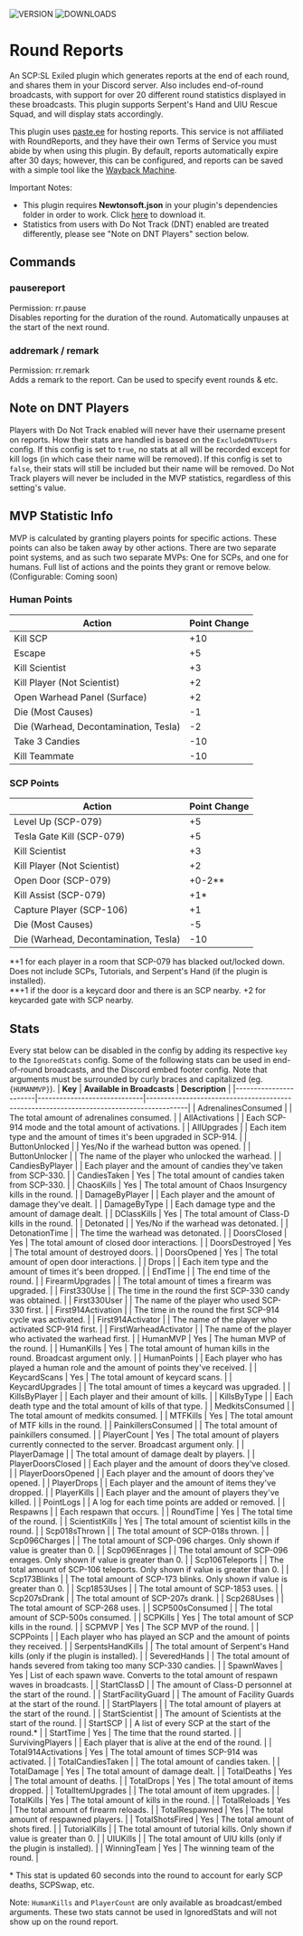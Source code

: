 ![VERSION](https://img.shields.io/github/v/release/Thundermaker300/RoundReports?include_prereleases&style=for-the-badge)
![DOWNLOADS](https://img.shields.io/github/downloads/Thundermaker300/RoundReports/total?style=for-the-badge)

# Round Reports
 An SCP:SL Exiled plugin which generates reports at the end of each round, and shares them in your Discord server. Also includes end-of-round broadcasts, with support for over 20 different round statistics displayed in these broadcasts.  This plugin supports Serpent's Hand and UIU Rescue Squad, and will display stats accordingly.
  
This plugin uses [paste.ee](https://paste.ee/) for hosting reports. This service is not affiliated with RoundReports, and they have their own Terms of Service you must abide by when using this plugin. By default, reports automatically expire after 30 days; however, this can be configured, and reports can be saved with a simple tool like the [Wayback Machine](https://web.archive.org/).  
  
Important Notes:
* This plugin requires **Newtonsoft.json** in your plugin's dependencies folder in order to work. Click [here](https://github.com/Thundermaker300/RoundReports/releases/download/v0.5.5/Newtonsoft.Json.dll) to download it.
* Statistics from users with Do Not Track (DNT) enabled are treated differently, please see "Note on DNT Players" section below.

 ## Commands
 ### pausereport
 Permission: rr.pause  
 Disables reporting for the duration of the round. Automatically unpauses at the start of the next round.  

 ### addremark / remark
 Permission: rr.remark  
 Adds a remark to the report. Can be used to specify event rounds & etc.  
  
## Note on DNT Players
Players with Do Not Track enabled will never have their username present on reports. How their stats are handled is based on the `ExcludeDNTUsers` config. If this config is set to `true`, no stats at all will be recorded except for kill logs (in which case their name will be removed). If this config is set to `false`, their stats will still be included but their name will be removed. Do Not Track players will never be included in the MVP statistics, regardless of this setting's value.

## MVP Statistic Info
MVP is calculated by granting players points for specific actions. These points can also be taken away by other actions. There are two separate point systems, and as such two separate MVPs: One for SCPs, and one for humans. Full list of actions and the points they grant or remove below. (Configurable: Coming soon)

### Human Points

| **Action**                            | **Point Change** |
|---------------------------------------|------------------|
| Kill SCP                              | +10              |
| Escape                                | +5               |
| Kill Scientist                        | +3               |
| Kill Player (Not Scientist)           | +2               |
| Open Warhead Panel (Surface)          | +2               |
| Die (Most Causes)                     | -1               |
| Die (Warhead, Decontamination, Tesla) | -2               |
| Take 3 Candies                        | -10              |
| Kill Teammate                         | -10              |


### SCP Points

| **Action**                            | **Point Change** |
|---------------------------------------|------------------|
| Level Up (SCP-079)                    | +5               |
| Tesla Gate Kill (SCP-079)             | +5               |
| Kill Scientist                        | +3               |
| Kill Player (Not Scientist)           | +2               |
| Open Door (SCP-079)                   | +0-2\*\*         |
| Kill Assist (SCP-079)                 | +1\*             |
| Capture Player (SCP-106)              | +1               |
| Die (Most Causes)                     | -5               |
| Die (Warhead, Decontamination, Tesla) | -10              |

\*+1 for each player in a room that SCP-079 has blacked out/locked down. Does not include SCPs, Tutorials, and Serpent's Hand (if the plugin is installed).  
\*\*+1 if the door is a keycard door and there is an SCP nearby. +2 for keycarded gate with SCP nearby.

 ## Stats
 Every stat below can be disabled in the config by adding its respective `key` to the `IgnoredStats` config. Some of the following stats can be used in end-of-round broadcasts, and the Discord embed footer config. Note that arguments must be surrounded by curly braces and capitalized (eg. `{HUMANMVP}`).
| **Key**               | **Available in Broadcasts** | **Description**                                                                         |
|-----------------------|-----------------------------|-----------------------------------------------------------------------------------------|
| AdrenalinesConsumed   |                             | The total amount of adrenalines consumed.                                               |
| AllActivations        |                             | Each SCP-914 mode and the total amount of activations.                                  |
| AllUpgrades           |                             | Each item type and the amount of times it's been upgraded in SCP-914.                   |
| ButtonUnlocked        |                             | Yes/No if the warhead button was opened.                                                |
| ButtonUnlocker        |                             | The name of the player who unlocked the warhead.                                        |
| CandiesByPlayer       |                             | Each player and the amount of candies they've taken from SCP-330.                       |
| CandiesTaken          | Yes                         | The total amount of candies taken from SCP-330.                                         |
| ChaosKills            | Yes                         | The total amount of Chaos Insurgency kills in the round.                                |
| DamageByPlayer        |                             | Each player and the amount of damage they've dealt.                                     |
| DamageByType          |                             | Each damage type and the amount of damage dealt.                                        |
| DClassKills           | Yes                         | The total amount of Class-D kills in the round.                                         |
| Detonated             |                             | Yes/No if the warhead was detonated.                                                    |
| DetonationTime        |                             | The time the warhead was detonated.                                                     |
| DoorsClosed           | Yes                         | The total amount of closed door interactions.                                           |
| DoorsDestroyed        | Yes                         | The total amount of destroyed doors.                                                    |
| DoorsOpened           | Yes                         | The total amount of open door interactions.                                             |
| Drops                 |                             | Each item type and the amount of times it's been dropped.                               |
| EndTime               |                             | The end time of the round.                                                              |
| FirearmUpgrades       |                             | The total amount of times a firearm was upgraded.                                       |
| First330Use           |                             | The time in the round the first SCP-330 candy was obtained.                             |
| First330User          |                             | The name of the player who used SCP-330 first.                                          |
| First914Activation    |                             | The time in the round the first SCP-914 cycle was activated.                            |
| First914Activator     |                             | The name of the player who activated SCP-914 first.                                     |
| FirstWarheadActivator |                             | The name of the player who activated the warhead first.                                 |
| HumanMVP              | Yes                         | The human MVP of the round.                                                             |
| HumanKills            | Yes                         | The total amount of human kills in the round. Broadcast argument only.                  |
| HumanPoints           |                             | Each player who has played a human role and the amount of points they've received.      |
| KeycardScans          | Yes                         | The total amount of keycard scans.                                                      |
| KeycardUpgrades       |                             | The total amount of times a keycard was upgraded.                                       |
| KillsByPlayer         |                             | Each player and their amount of kills.                                                  |
| KillsByType           |                             | Each death type and the total amount of kills of that type.                             |
| MedkitsConsumed       |                             | The total amount of medkits consumed.                                                   |
| MTFKills              | Yes                         | The total amount of MTF kills in the round.                                             |
| PainkillersConsumed   |                             | The total amount of painkillers consumed.                                               |
| PlayerCount           | Yes                         | The total amount of players currently connected to the server. Broadcast argument only. |
| PlayerDamage          |                             | The total amount of damage dealt by players.                                            |
| PlayerDoorsClosed     |                             | Each player and the amount of doors they've closed.                                     |
| PlayerDoorsOpened     |                             | Each player and the amount of doors they've opened.                                     |
| PlayerDrops           |                             | Each player and the amount of items they've dropped.                                    |
| PlayerKills           |                             | Each player and the amount of players they've killed.                                   |
| PointLogs             |                             | A log for each time points are added or removed.                                        |
| Respawns              |                             | Each respawn that occurs.                                                               |
| RoundTime             | Yes                         | The total time of the round.                                                            |
| ScientistKills        | Yes                         | The total amount of scientist kills in the round.                                       |
| Scp018sThrown         |                             | The total amount of SCP-018s thrown.                                                    |
| Scp096Charges         |                             | The total amount of SCP-096 charges. Only shown if value is greater than 0.             |
| Scp096Enrages         |                             | The total amount of SCP-096 enrages. Only shown if value is greater than 0.             |
| Scp106Teleports       |                             | The total amount of SCP-106 teleports. Only shown if value is greater than 0.           |
| Scp173Blinks          |                             | The total amount of SCP-173 blinks. Only shown if value is greater than 0.              |
| Scp1853Uses           |                             | The total amount of SCP-1853 uses.                                                      |
| Scp207sDrank          |                             | The total amount of SCP-207s drank.                                                     |
| Scp268Uses            |                             | The total amount of SCP-268 uses.                                                       |
| SCP500sConsumed       |                             | The total amount of SCP-500s consumed.                                                  |
| SCPKills              | Yes                         | The total amount of SCP kills in the round.                                             |
| SCPMVP                | Yes                         | The SCP MVP of the round.                                                               |
| SCPPoints             |                             | Each player who has played an SCP and the amount of points they received.               |
| SerpentsHandKills     |                             | The total amount of Serpent's Hand kills (only if the plugin is installed).             |
| SeveredHands          |                             | The total amount of hands severed from taking too many SCP-330 candies.                 |
| SpawnWaves            | Yes                         | List of each spawn wave. Converts to the total amount of respawn waves in broadcasts.   |
| StartClassD           |                             | The amount of Class-D personnel at the start of the round.                              |
| StartFacilityGuard    |                             | The amount of Facility Guards at the start of the round.                                |
| StartPlayers          |                             | The total amount of players at the start of the round.                                  |
| StartScientist        |                             | The amount of Scientists at the start of the round.                                     |
| StartSCP              |                             | A list of every SCP at the start of the round.*                                         |
| StartTime             | Yes                         | The time that the round started.                                                        |
| SurvivingPlayers      |                             | Each player that is alive at the end of the round.                                      |
| Total914Activations   | Yes                         | The total amount of times SCP-914 was activated.                                        |
| TotalCandiesTaken     |                             | The total amount of candies taken.                                                      |
| TotalDamage           | Yes                         | The total amount of damage dealt.                                                       |
| TotalDeaths           | Yes                         | The total amount of deaths.                                                             |
| TotalDrops            | Yes                         | The total amount of items dropped.                                                      |
| TotalItemUpgrades     |                             | The total amount of item upgrades.                                                      |
| TotalKills            | Yes                         | The total amount of kills in the round.                                                 |
| TotalReloads          | Yes                         | The total amount of firearm reloads.                                                    |
| TotalRespawned        | Yes                         | The total amount of respawned players.                                                  |
| TotalShotsFired       | Yes                         | The total amount of shots fired.                                                        |
| TutorialKills         |                             | The total amount of tutorial kills. Only shown if value is greater than 0.              |
| UIUKills              |                             | The total amount of UIU kills (only if the plugin is installed).                        |
| WinningTeam           | Yes                         | The winning team of the round.                                                          |                                                   

\* This stat is updated 60 seconds into the round to account for early SCP deaths, SCPSwap, etc.

Note: `HumanKills` and `PlayerCount` are only available as broadcast/embed arguments. These two stats cannot be used in IgnoredStats and will not show up on the round report.
